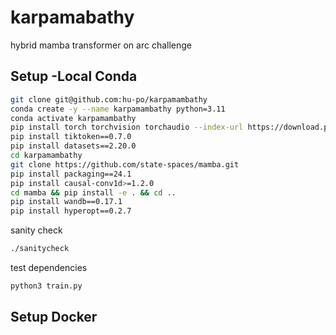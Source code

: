 # karpamabathy
hybrid mamba transformer on arc challenge


## Setup -Local Conda

```bash
git clone git@github.com:hu-po/karpamambathy
conda create -y --name karpamambathy python=3.11
conda activate karpamambathy
pip install torch torchvision torchaudio --index-url https://download.pytorch.org/whl/cu121
pip install tiktoken==0.7.0
pip install datasets==2.20.0
cd karpamambathy
git clone https://github.com/state-spaces/mamba.git
pip install packaging==24.1
pip install causal-conv1d>=1.2.0
cd mamba && pip install -e . && cd ..
pip install wandb==0.17.1
pip install hyperopt==0.2.7
```

sanity check

```bash
./sanitycheck
```

test dependencies

```bash
python3 train.py
```
## Setup Docker
